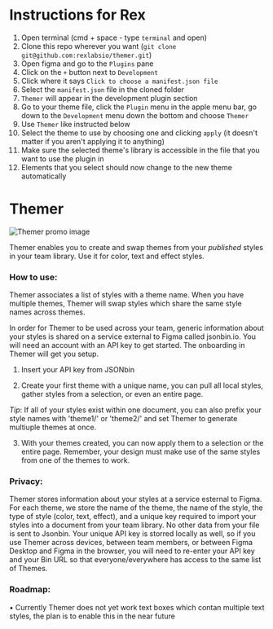 # Instructions for Rex

1. Open terminal (cmd + space - type `terminal` and open)
2. Clone this repo wherever you want (`git clone git@github.com:rexlabsio/themer.git`)
3. Open figma and go to the `Plugins` pane
4. Click on the `+` button next to `Development`
5. Click where it says `Click to choose a manifest.json file`
6. Select the `manifest.json` file in the cloned folder
7. `Themer` will appear in the development plugin section
8. Go to your theme file, click the `Plugin` menu in the apple menu bar, go down to the `Development` menu down the bottom and choose `Themer`
9. Use `Themer` like instructed below
10. Select the theme to use by choosing one and clicking `apply` (it doesn't matter if you aren't applying it to anything)
11. Make sure the selected theme's library is accessible in the file that you want to use the plugin in
12. Elements that you select should now change to the new theme automatically

# Themer

![Themer promo image](img/themer-banner-v2.0-github.png?raw=true 'Themer promo')

Themer enables you to create and swap themes from your _published_ styles in your team library. Use it for color, text and effect styles.

### How to use:

Themer associates a list of styles with a theme name. When you have multiple themes, Themer will swap styles which share the same style names across themes.

In order for Themer to be used across your team, generic information about your styles is shared on a service external to Figma called jsonbin.io. You will need an account with an API key to get started. The onboarding in Themer will get you setup.

1. Insert your API key from JSONbin

2. Create your first theme with a unique name, you can pull all local styles, gather styles from a selection, or even an entire page.

_Tip_: If all of your styles exist within one document, you can also prefix your style names with 'theme1/' or 'theme2/' and set Themer to generate multiuple themes at once.

3. With your themes created, you can now apply them to a selection or the entire page. Remember, your design must make use of the same styles from one of the themes to work.

### Privacy:

Themer stores information about your styles at a service esternal to Figma. For each theme, we store the name of the theme, the name of the style, the type of style (color, text, effect), and a unique key required to import your styles into a document from your team library. No other data from your file is sent to Jsonbin. Your unique API key is storred locally as well, so if you use Themer across devices, between team members, or between Figma Desktop and Figma in the browser, you will need to re-enter your API key and your Bin URL so that everyone/everywhere has access to the same list of Themes.

### Roadmap:

• Currently Themer does not yet work text boxes which contan multiple text styles, the plan is to enable this in the near future
